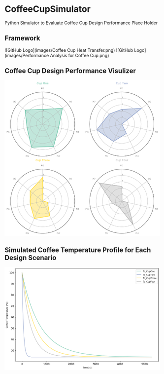 # CoffeeCupSimulator
Python Simulator to Evaluate Coffee Cup Design Performance 
Place Holder

## Framework
![GitHub Logo](images/Coffee Cup Heat Transfer.png)
![GitHub Logo](images/Performance Analysis for Coffee Cup.png)

## Coffee Cup Design Performance Visulizer
![GitHub Logo](images/result.png)

## Simulated Coffee Temperature Profile for Each Design Scenario
![GitHub Logo](images/CoffeeTemp.png)
